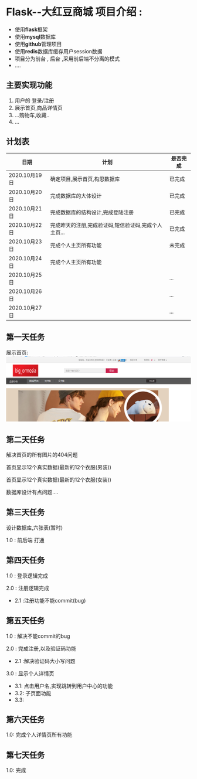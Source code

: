 # Flask--大红豆商城 项目介绍 :
- 使用**flask**框架
- 使用**mysql**数据库
- 使用**github**管理项目
- 使用**redis**数据库缓存用户session数据
- 项目分为前台 , 后台 ,采用前后端不分离的模式
- ....
## 主要实现功能
1. 用户的 登录/注册
2. 展示首页,商品详情页
3. ...购物车,收藏..
4. ...
## 计划表

|  日期   | 计划  |  是否完成|
|  ----  | ----  |   ----  | 
| 2020.10月19日  | 确定项目,展示首页,构思数据库| 已完成  |
| 2020.10月20日  | 完成数据库的大体设计 |   已完成  |
| 2020.10月21日  | 完成数据库的结构设计,完成登陆注册 |   已完成  |
| 2020.10月22日  | 完成昨天的注册,完成验证码,短信验证码,完成个人主页...|   已完成  |
| 2020.10月23日  | 完成个人主页所有功能 |   未完成  |
| 2020.10月24日  | 完成个人主页所有功能 |     |
| 2020.10月25日  |  |   ...  |
| 2020.10月26日  |  |   ...  |
| 2020.10月27日  |  |   ...  |



## 第一天任务
展示首页: ![alt 属性文本](result_img/001.png)




## 第二天任务
解决首页的所有图片的404问题

首页显示12个真实数据(最新的12个衣服(男装))

首页显示12个真实数据(最新的12个衣服(女装))

数据库设计有点问题....


## 第三天任务

设计数据库,六张表(暂时)

1.0 : 前后端 打通

## 第四天任务
1.0 : 登录逻辑完成

2.0 : 注册逻辑完成
- 2.1 :注册功能不能commit(bug)

## 第五天任务
1.0 : 解决不能commit的bug

2.0 : 完成注册,以及验证码功能
- 2.1 :解决验证码大小写问题

3.0 : 显示个人详情页
- 3.1: 点击用户名,实现跳转到用户中心的功能
- 3.2: 子页面功能
- 3.3: 


## 第六天任务
1.0: 完成个人详情页所有功能


## 第七天任务
1.0: 完成
